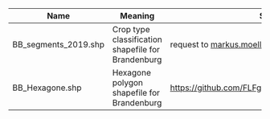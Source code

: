 
| Name | Meaning | Source | Script | 
| --------|-------|--------| --------|
| BB_segments_2019.shp | Crop type classification shapefile for Brandenburg | request to markus.moeller@julius-kuehn.de | [Script_ShannonIndex.md](https://github.com/FLFgit/MonViAcode/blob/main/Script_ShannonIndex.md) |
| BB_Hexagone.shp | Hexagone polygon shapefile for Brandenburg | https://github.com/FLFgit/MonViAcode/tree/main/Data

